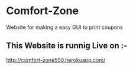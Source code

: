 # Comfort-Zone
Website for making a easy GUI to print coupons

## This Website is runnig Live on :-
http://comfort-zone550.herokuapp.com/
